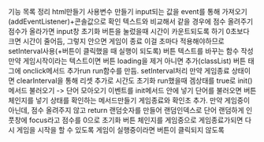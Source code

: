 기능 목록 정리
html만들기
사용변수 만들기
input되는 값을 event를 통해 가져오기(addEventListener)+콘솔값으로 확인
텍스트와 비교해서 같을 경우에 점수 올려주기
점수가 올라가면 input창 초기화
버튼을 눌렀을때 시간이 카운트되도록 하기
0초보다 크면 시간이 줄어듬, 그렇지 안으면 게임이 종료
이걸 초마다 적용해야하므로 setInterval사용(+버튼이 클릭했을 때 실행이 되도록)
버튼 텍스트를 바꾸는 함수 작성
만약 게임시작이라는 텍스트이면 버튼 loading을 제거 아니면 추가(classList)
버튼 태그에 onclick메서드 추가run
run함수를 만듬. setInterval처리
만약 게임종료 상태이면 clearInterval을 통해 리셋
추가로 시간도 초기화
run했을때 겜상태를 true로 
init()메서드 불러오기 -> 단어 모아오기
이벤트를 init메서드 안에 넣기
단어를 불러오면 버튼체인지를 넣기
상태를 확인하는 메서드만들기 게임종료와 확인초 추가.
만약 게임중이 아닌데, 점수 올려주지 않고 return
랜덤숫자를 만들어 랜덤인덱스로 단어 랜덤하게
인풋창에 focus라고 점수를 0으로 초기화
버튼 체인지를 게임중으로
게임종료가되면 다시 게임을 시작을 할 수 있도록
게임이 실행중이라면 버튼이 클릭되지 않도록
